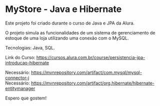 # MyStore - Java e Hibernate
Este projeto foi criado durante o curso de Java e JPA da Alura.

O projeto simula as funcionalidades de um sistema de gerenciamento de estoque de uma loja utilizando uma conexão com o MySQL.

Tecnologias: Java, SQL.

Link do Curso: https://cursos.alura.com.br/course/persistencia-jpa-introducao-hibernate

Necessário: https://mvnrepository.com/artifact/com.mysql/mysql-connector-j</br>
Necessário: https://mvnrepository.com/artifact/org.hibernate/hibernate-entitymanager

Espero que gostem!
